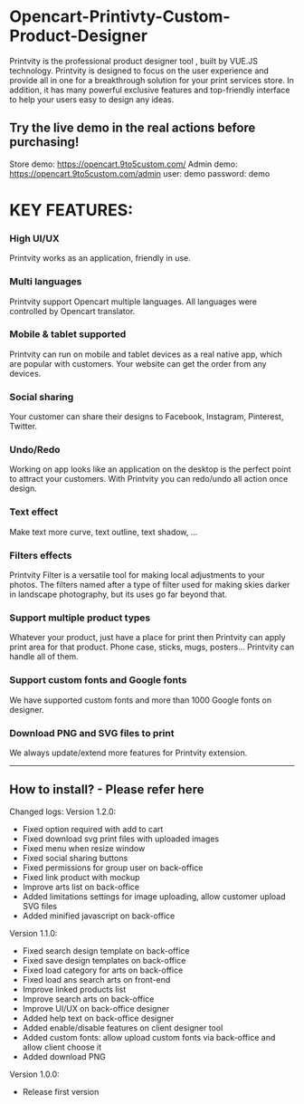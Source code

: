 # Opencart-Printivty-Custom-Product-Designer
Printvity is the professional product designer tool , built by VUE.JS technology. Printvity is designed to focus on the user experience and provide all in one for a breakthrough solution for your print services store. In addition, it has many powerful exclusive features and top-friendly interface to help your users easy to design any ideas.

## Try the live demo in the real actions before purchasing!
Store demo: https://opencart.9to5custom.com/
Admin demo: https://opencart.9to5custom.com/admin
user: demo
password: demo

# KEY FEATURES:

### High UI/UX
Printvity works as an application, friendly in use.

### Multi languages
Printvity support Opencart multiple languages. All languages were controlled by Opencart translator.

### Mobile & tablet supported
Printvity can run on mobile and tablet devices as a real native app, which are popular with customers. Your website can get the order from any devices.

### Social sharing
Your customer can share their designs to Facebook, Instagram, Pinterest, Twitter.

### Undo/Redo
Working on app looks like an application on the desktop is the perfect point to attract your customers. With Printvity you can redo/undo all action once design.

### Text effect
Make text more curve, text outline, text shadow, ...

### Filters effects
Printvity Filter is a versatile tool for making local adjustments to your photos. The filters named after a type of filter used for making skies darker in landscape photography, but its uses go far beyond that.

### Support multiple product types
Whatever your product, just have a place for print then Printvity can apply print area for that product. Phone case, sticks, mugs, posters… Printvity can handle all of them.

### Support custom fonts and Google fonts
We have supported custom fonts and more than 1000 Google fonts on designer.

### Download PNG and SVG files to print

We always update/extend more features for Printvity extension.

--------------------------------------
How to install? - Please refer here
--------------------------------------
Changed logs:
Version 1.2.0:
- Fixed option required with add to cart
- Fixed download svg print files with uploaded images
- Fixed menu when resize window
- Fixed social sharing buttons
- Fixed permissions for group user on back-office
- Fixed link product with mockup
- Improve arts list on back-office
- Added limitations settings for image uploading, allow customer upload SVG files
- Added minified javascript on back-office

Version 1.1.0:
- Fixed search design template on back-office
- Fixed save design templates on back-office
- Fixed load category for arts on back-office
- Fixed load ans search arts on front-end
- Improve linked products list
- Improve search arts on back-office
- Improve UI/UX on back-office designer
- Added help text on back-office designer
- Added enable/disable features on client designer tool
- Added custom fonts: allow upload custom fonts via back-office and allow client choose it
- Added download PNG

Version 1.0.0:
- Release first version
